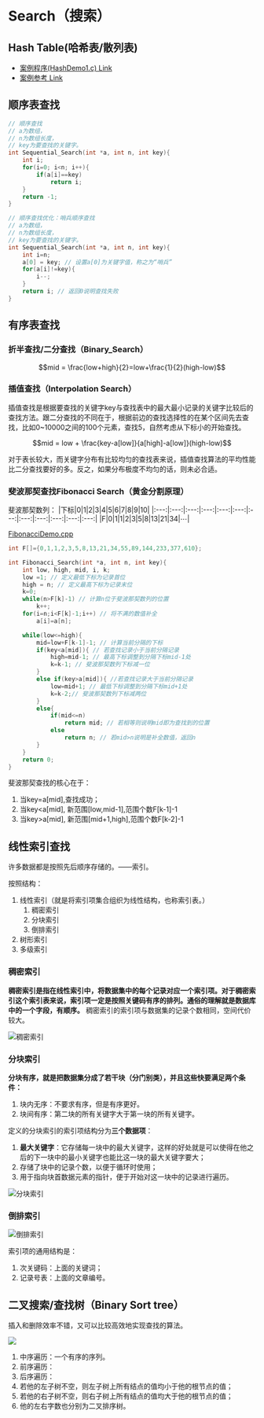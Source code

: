 # Search（搜索）

## Hash Table(哈希表/散列表)

- [案例程序(HashDemo1.c) Link](./003_Search/HashDemo1.c)
- [案例参考 Link](https://blog.csdn.net/sxhelijian/article/details/50084981)

## 顺序表查找

```C++
// 顺序查找
// a为数组，
// n为数组长度，
// key为要查找的关键字。
int Sequential_Search(int *a, int n, int key){
    int i;
    for(i=0; i<n; i++){
        if(a[i]==key)
            return i;
    }
    return -1;
}
```


```C++
// 顺序查找优化：哨兵顺序查找
// a为数组，
// n为数组长度，
// key为要查找的关键字。
int Sequential_Search(int *a, int n, int key){
    int i=n; 
    a[0] = key; // 设置a[0]为关键字值，称之为“哨兵”
    for(a[i]!=key){
        i--;
    }
    return i; // 返回0说明查找失败
}
```

## 有序表查找

### 折半查找/二分查找（Binary_Search）

$$mid = \frac{low+high}{2}=low+\frac{1}{2}(high-low)$$

### 插值查找（Interpolation Search）

插值查找是根据要查找的关键字key与查找表中的最大最小记录的关键字比较后的查找方法。跟二分查找的不同在于，根据前边的查找选择性的在某个区间先去查找，比如0~10000之间的100个元素，查找5，自然考虑从下标小的开始查找。

$$mid = low + \frac{key-a[low]}{a[high]-a[low]}(high-low)$$

对于表长较大，而关键字分布有比较均匀的查找表来说，插值查找算法的平均性能比二分查找要好的多。反之，如果分布极度不均匀的话，则未必合适。


### 斐波那契查找Fibonacci Search（黄金分割原理）

斐波那契数列：
|下标|0|1|2|3|4|5|6|7|8|9|10|
|:---:|:---:|:---:|:---:|:---:|:---:|:---:|:---:|:---:|:---:|:---:|:---:|
|F|0|1|1|2|3|5|8|13|21|34|$\cdots$|

[FibonacciDemo.cpp](./003_Search/FibonacciDemo1.cpp)
```C++
int F[]={0,1,1,2,3,5,8,13,21,34,55,89,144,233,377,610};

int Fibonacci_Search(int *a, int n, int key){
    int low, high, mid, i, k;
    low =1; // 定义最低下标为记录首位
    high = n; // 定义最高下标为记录末位
    k=0;
    while(n>F[k]-1) // 计算n位于斐波那契数列的位置
        k++;
    for(i=n;i<F[k]-1;i++) // 将不满的数值补全
        a[i]=a[n];

    while(low<=high){
        mid=low+F[k-1]-1; // 计算当前分隔的下标
        if(key<a[mid]){ // 若查找记录小于当前分隔记录
            high=mid-1; // 最高下标调整到分隔下标mid-1处
            k=k-1; // 斐波那契数列下标减一位
        }
        else if(key>a[mid]){ //若查找记录大于当前分隔记录
            low=mid+1; // 最低下标调整到分隔下标mid+1处
            k=k-2;// 斐波那契数列下标减两位
        }
        else{
            if(mid<=n)
                return mid; // 若相等则说明mid即为查找到的位置
            else
                return n; // 若mid>n说明是补全数值，返回n
        }
    }
    return 0;
}
```

斐波那契查找的核心在于：
1. 当key=a[mid],查找成功；
2. 当key<a[mid], 新范围[low,mid-1],范围个数F[k-1]-1
3. 当key>a[mid], 新范围[mid+1,high],范围个数F[k-2]-1

## 线性索引查找

许多数据都是按照先后顺序存储的。——索引。

按照结构：
1. 线性索引（就是将索引项集合组织为线性结构，也称索引表。）
   1. 稠密索引
   2. 分块索引
   3. 倒排索引
2. 树形索引
3. 多级索引

### 稠密索引

**稠密索引是指在线性索引中，将数据集中的每个记录对应一个索引项。对于稠密索引这个索引表来说，索引项一定是按照关键码有序的排列。通俗的理解就是数据库中的一个字段，有顺序。** 稠密索引的索引项与数据集的记录个数相同，空间代价较大。

![稠密索引](https://oscimg.oschina.net/oscnet/up-2c238bb4b073d2258d5193983d113f1e167.png)

### 分块索引

**分块有序，就是把数据集分成了若干块（分门别类），并且这些快要满足两个条件：**
1. 块内无序：不要求有序，但是有序更好。
2. 块间有序：第二块的所有关键字大于第一块的所有关键字。

定义的分块索引的索引项结构分为**三个数据项**：
1. **最大关键字**：它存储每一块中的最大关键字，这样的好处就是可以使得在他之后的下一块中的最小关键字也能比这一块的最大关键字要大；
2. 存储了块中的记录个数，以便于循环时使用；
3. 用于指向块首数据元素的指针，便于开始对这一块中的记录进行遍历。

![分块索引](https://oscimg.oschina.net/oscnet/up-e088ceb5428e07f2865e846caba9dc52531.png)

### 倒排索引

![倒排索引](https://oscimg.oschina.net/oscnet/up-7238ba9237a1a87c7302a84a4eed9e59106.png)

索引项的通用结构是：
1. 次关键码：上面的关键词；
2. 记录号表：上面的文章编号。

## 二叉搜索/查找树（Binary Sort tree）

插入和删除效率不错，又可以比较高效地实现查找的算法。

![](https://img-blog.csdn.net/20180609163735594?watermark/2/text/aHR0cHM6Ly9ibG9nLmNzZG4ubmV0L3UwMTEyMjE4MjA=/font/5a6L5L2T/fontsize/400/fill/I0JBQkFCMA==/dissolve/70)

1. 中序遍历：一个有序的序列。
2. 前序遍历：
3. 后序遍历：
4. 若他的左子树不空，则左子树上所有结点的值均小于他的根节点的值；
5. 若他的右子树不空，则右子树上所有结点的值均大于他的根节点的值；
6. 他的左右字数也分别为二叉排序树。

